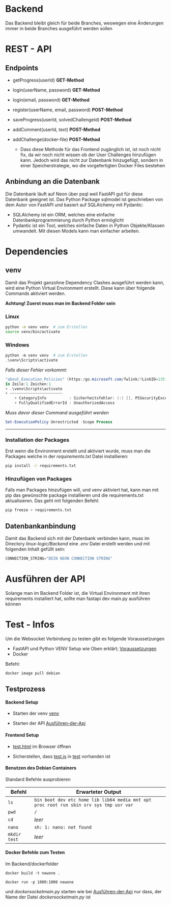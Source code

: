 # Backend

Das Backend bleibt gleich für beide Branches, weswegen eine Änderungen immer in beide Branches ausgeführt werden sollen


# REST - API

## Endpoints

- getProgress(userId) **GET-Method** 
- login(userName, password) **GET-Method**
- login(email, password) **GET-Method**

- register(userName, email, password) **POST-Method**
- saveProgress(userId, solvedChallengeId) **POST-Method**
- addComment(userId, text) **POST-Method**

- addChallenge(docker-file) **POST-Method**
    - Dass diese Methode für das Frontend zugänglich ist, ist noch nicht fix, da wir noch nicht wissen ob der User Challenges hinzufügen kann. Jedoch wird das nicht zur Datenbank hinzugefügt, sondern in einer Speicherstrategie, wo die vorgefertigten Docker Files bestehen


## Anbindung an die Datenbank

Die Datenbank läuft auf Neon über psql weil FastAPI gut für diese Datenbank geeignet ist. Das Python Package sqlmodel ist geschrieben von dem Autor von FastAPI und basiert auf SQLAlchemy mit Pydantic: 

- SQLAlchemy ist ein ORM, welches eine einfache Datenbankprogrammierung durch Python ermöglicht 
- Pydantic ist ein Tool, welches einfache Daten in Python Objekte/Klassen umwandelt. Mit diesen Models kann man einfacher arbeiten.



# Dependencies

## venv

Damit das Projekt ganzohne Dependency Clashes ausgeführt werden kann, wird eine Python Virtual Environment erstellt.
Diese kann über folgende Commands aktiviert werden.

**Achtung! Zuerst muss man im Backend Folder sein**


### Linux
```bash
python -m venv venv  # zum Erstellen
source venv/bin/activate
```

### Windows

```powershell
python -m venv venv  # zum Erstellen
.\venv\Scripts\activate
```

*Falls dieser Fehler vorkommt:*
```powershell
"about_Execution_Policies" (https:/go.microsoft.com/fwlink/?LinkID=135170).
In Zeile:1 Zeichen:1
+ .\venv\Scripts\activate
+ ~~~~~~~~~~~~~~~~~~~~~~~
    + CategoryInfo          : Sicherheitsfehler: (:) [], PSSecurityException
    + FullyQualifiedErrorId : UnauthorizedAccess
```

*Muss davor dieser Command ausgeführt werden*
```Powershell
Set-ExecutionPolicy Unrestricted -Scope Process
```

---
### Installation der Packages
Erst wenn die Environment erstellt und aktiviert wurde, muss man die Packages welche in der *requirements.txt* Datei installieren:

```bash
pip install -r requirements.txt
```

### Hinzufügen von Packages

Falls man Packages hinzufügen will, und venv aktiviert hat, kann man mit pip das gewünschte package installieren und die requirements.txt aktualisieren. Das geht mit folgenden Befehl:

```bash
pip freeze > requirements.txt
```

## Datenbankanbindung

Damit das Backend sich mit der Datenbank verbinden kann, muss im Directory *linux-logic/Backend* eine *.env* Datei erstellt werden und mit folgenden Inhalt gefüllt sein:

```python
CONNECTION_STRING="DEIN NEON CONNECTION STRING"
```



# Ausführen der API

Solange man im Backend Folder ist, die Virtual Environment mit ihren requirements installiert hat, sollte man fastapi dev main.py ausführen können


# Test - Infos

Um die Websocket Verbindung zu testen gibt es folgende Voraussetzungen

- FastAPI und Python VENV Setup wie Oben erklärt; [Voraussetzungen](#dependencies)
- Docker

Befehl:
```bash
docker image pull debian
``` 

## Testprozess

#### Backend Setup

- Starten der venv  [venv](#venv)
  
- Starten der API [Ausführen-der-Api](#ausführen-der-api)

#### Frontend Setup

- [test.html](test/test.html) im Browser öffnen

- Sicherstellen, dass [test.js](test/test.html) in [test](test/) vorhanden ist

#### Benutzen des Debian Containers

Standard Befehle ausprobieren

| Befehl               | Erwarteter Output                                        |
|----------------------|----------------------------------------------------------|
| `ls`                 | `bin boot dev etc home lib lib64 media mnt opt proc root run sbin srv sys tmp usr var` |
| `pwd`                | `/`                                                      |
| `cd`                 | *leer*                                                   |
| `nano`               | `sh: 1: nano: not found`                                 |
| `mkdir test`        | *leer* |


#### Docker Befehle zum Testen

Im Backend/dockerfolder

``docker build -t newone .``

``docker run -p 1000:1000 newone``


und *dockersocketmain.py* starten wie bei [Ausführen-der-Api](#ausführen-der-api) nur dass, der Name der Datei *dockersocketmain.py* ist
